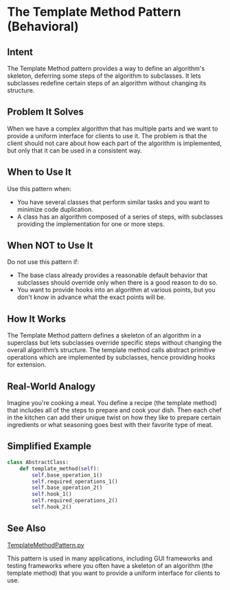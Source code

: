 # The Template Method Pattern (Behavioral)

## Intent

The Template Method pattern provides a way to define an algorithm's skeleton, deferring some steps of the algorithm to subclasses. It lets subclasses redefine certain steps of an algorithm without changing its structure.

## Problem It Solves

When we have a complex algorithm that has multiple parts and we want to provide a uniform interface for clients to use it. The problem is that the client should not care about how each part of the algorithm is implemented, but only that it can be used in a consistent way.

## When to Use It

Use this pattern when:
- You have several classes that perform similar tasks and you want to minimize code duplication.
- A class has an algorithm composed of a series of steps, with subclasses providing the implementation for one or more steps. 

## When NOT to Use It

Do not use this pattern if:
- The base class already provides a reasonable default behavior that subclasses should override only when there is a good reason to do so.
- You want to provide hooks into an algorithm at various points, but you don't know in advance what the exact points will be. 

## How It Works

The Template Method pattern defines a skeleton of an algorithm in a superclass but lets subclasses override specific steps without changing the overall algorithm’s structure. The template method calls abstract primitive operations which are implemented by subclasses, hence providing hooks for extension.

## Real-World Analogy

Imagine you're cooking a meal. You define a recipe (the template method) that includes all of the steps to prepare and cook your dish. Then each chef in the kitchen can add their unique twist on how they like to prepare certain ingredients or what seasoning goes best with their favorite type of meat.

## Simplified Example

```python
class AbstractClass:
    def template_method(self):
        self.base_operation_1()
        self.required_operations_1()
        self.base_operation_2()
        self.hook_1()
        self.required_operations_2()
        self.hook_2()
```

## See Also

[TemplateMethodPattern.py](https://github.com/username/repository/blob/main/src/designpatterns/behavioral/template_method/TemplateMethodPattern.py)

This pattern is used in many applications, including GUI frameworks and testing frameworks where you often have a skeleton of an algorithm (the template method) that you want to provide a uniform interface for clients to use.